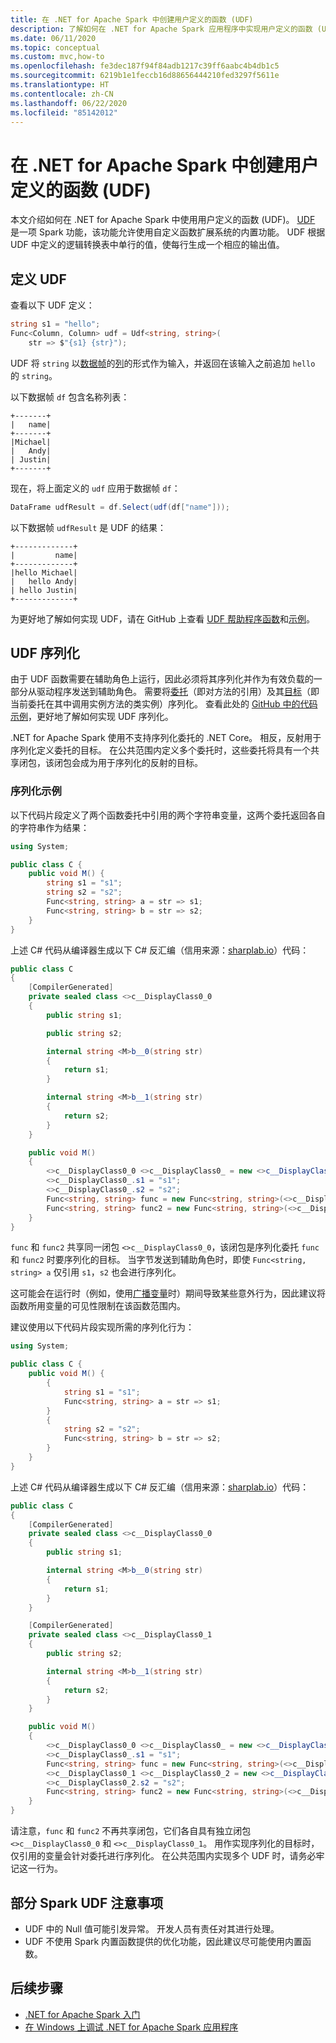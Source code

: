 ```yaml
---
title: 在 .NET for Apache Spark 中创建用户定义的函数 (UDF)
description: 了解如何在 .NET for Apache Spark 应用程序中实现用户定义的函数 (UDF)。
ms.date: 06/11/2020
ms.topic: conceptual
ms.custom: mvc,how-to
ms.openlocfilehash: fe3dec187f94f84adb1217c39ff6aabc4b4db1c5
ms.sourcegitcommit: 6219b1e1feccb16d88656444210fed3297f5611e
ms.translationtype: HT
ms.contentlocale: zh-CN
ms.lasthandoff: 06/22/2020
ms.locfileid: "85142012"
---
```

# <a name="create-user-defined-functions-udf-in-net-for-apache-spark"></a>在 .NET for Apache Spark 中创建用户定义的函数 (UDF)

本文介绍如何在 .NET for Apache Spark 中使用用户定义的函数 (UDF)。 [UDF](https://spark.apache.org/docs/latest/api/java/org/apache/spark/sql/expressions/UserDefinedFunction.html) 是一项 Spark 功能，该功能允许使用自定义函数扩展系统的内置功能。 UDF 根据 UDF 中定义的逻辑转换表中单行的值，使每行生成一个相应的输出值。

## <a name="define-udfs"></a>定义 UDF

查看以下 UDF 定义：

```csharp
string s1 = "hello";
Func<Column, Column> udf = Udf<string, string>(
    str => $"{s1} {str}");
```

UDF 将 `string` 以[数据帧](https://github.com/dotnet/spark/blob/master/src/csharp/Microsoft.Spark/Sql/DataFrame.cs#L24)的[列](https://github.com/dotnet/spark/blob/master/src/csharp/Microsoft.Spark/Sql/Column.cs#L14)的形式作为输入，并返回在该输入之前追加 `hello` 的 `string`。

以下数据帧 `df` 包含名称列表：

```text
+-------+
|   name|
+-------+
|Michael|
|   Andy|
| Justin|
+-------+
```

现在，将上面定义的 `udf` 应用于数据帧 `df`：

```csharp
DataFrame udfResult = df.Select(udf(df["name"]));
```

以下数据帧 `udfResult` 是 UDF 的结果：

```text
+-------------+
|         name|
+-------------+
|hello Michael|
|   hello Andy|
| hello Justin|
+-------------+
```

为更好地了解如何实现 UDF，请在 GitHub 上查看 [UDF 帮助程序函数](https://github.com/dotnet/spark/blob/master/src/csharp/Microsoft.Spark/Sql/Functions.cs#L3616)和[示例](https://github.com/dotnet/spark/blob/master/src/csharp/Microsoft.Spark.E2ETest/UdfTests/UdfSimpleTypesTests.cs#L49)。

## <a name="udf-serialization"></a>UDF 序列化

由于 UDF 函数需要在辅助角色上运行，因此必须将其序列化并作为有效负载的一部分从驱动程序发送到辅助角色。 需要将[委托](../../csharp/programming-guide/delegates/index.md)（即对方法的引用）及其[目标](xref:System.Delegate.Target%2A)（即当前委托在其中调用实例方法的类实例）序列化。 查看此处的 [GitHub 中的代码示例](https://github.com/dotnet/spark/blob/master/src/csharp/Microsoft.Spark/Utils/CommandSerDe.cs#L149)，更好地了解如何实现 UDF 序列化。

.NET for Apache Spark 使用不支持序列化委托的 .NET Core。 相反，反射用于序列化定义委托的目标。 在公共范围内定义多个委托时，这些委托将具有一个共享闭包，该闭包会成为用于序列化的反射的目标。

### <a name="serialization-example"></a>序列化示例

以下代码片段定义了两个函数委托中引用的两个字符串变量，这两个委托返回各自的字符串作为结果：

```csharp
using System;

public class C {
    public void M() {
        string s1 = "s1";
        string s2 = "s2";
        Func<string, string> a = str => s1;
        Func<string, string> b = str => s2;
    }
}
```

上述 C# 代码从编译器生成以下 C# 反汇编（信用来源：[sharplab.io](https://sharplab.io)）代码：

```csharp
public class C
{
    [CompilerGenerated]
    private sealed class <>c__DisplayClass0_0
    {
        public string s1;

        public string s2;

        internal string <M>b__0(string str)
        {
            return s1;
        }

        internal string <M>b__1(string str)
        {
            return s2;
        }
    }

    public void M()
    {
        <>c__DisplayClass0_0 <>c__DisplayClass0_ = new <>c__DisplayClass0_0();
        <>c__DisplayClass0_.s1 = "s1";
        <>c__DisplayClass0_.s2 = "s2";
        Func<string, string> func = new Func<string, string>(<>c__DisplayClass0_.<M>b__0);
        Func<string, string> func2 = new Func<string, string>(<>c__DisplayClass0_.<M>b__1);
    }
}
```

`func` 和 `func2` 共享同一闭包 `<>c__DisplayClass0_0`，该闭包是序列化委托 `func` 和 `func2` 时要序列化的目标。 当字节发送到辅助角色时，即使 `Func<string, string> a` 仅引用 `s1`，`s2` 也会进行序列化。

这可能会在运行时（例如，使用[广播变量](broadcast-guide.md)时）期间导致某些意外行为，因此建议将函数所用变量的可见性限制在该函数范围内。

建议使用以下代码片段实现所需的序列化行为：

```csharp
using System;

public class C {
    public void M() {
        {
            string s1 = "s1";
            Func<string, string> a = str => s1;
        }
        {
            string s2 = "s2";
            Func<string, string> b = str => s2;
        }
    }
}
```

上述 C# 代码从编译器生成以下 C# 反汇编（信用来源：[sharplab.io](https://sharplab.io)）代码：

```csharp
public class C
{
    [CompilerGenerated]
    private sealed class <>c__DisplayClass0_0
    {
        public string s1;

        internal string <M>b__0(string str)
        {
            return s1;
        }
    }

    [CompilerGenerated]
    private sealed class <>c__DisplayClass0_1
    {
        public string s2;

        internal string <M>b__1(string str)
        {
            return s2;
        }
    }

    public void M()
    {
        <>c__DisplayClass0_0 <>c__DisplayClass0_ = new <>c__DisplayClass0_0();
        <>c__DisplayClass0_.s1 = "s1";
        Func<string, string> func = new Func<string, string>(<>c__DisplayClass0_.<M>b__0);
        <>c__DisplayClass0_1 <>c__DisplayClass0_2 = new <>c__DisplayClass0_1();
        <>c__DisplayClass0_2.s2 = "s2";
        Func<string, string> func2 = new Func<string, string>(<>c__DisplayClass0_2.<M>b__1);
    }
}
```

请注意，`func` 和 `func2` 不再共享闭包，它们各自具有独立闭包 `<>c__DisplayClass0_0` 和 `<>c__DisplayClass0_1`。 用作实现序列化的目标时，仅引用的变量会针对委托进行序列化。 在公共范围内实现多个 UDF 时，请务必牢记这一行为。

## <a name="some-spark-udf-caveats"></a>部分 Spark UDF 注意事项

* UDF 中的 Null 值可能引发异常。 开发人员有责任对其进行处理。
* UDF 不使用 Spark 内置函数提供的优化功能，因此建议尽可能使用内置函数。

## <a name="next-steps"></a>后续步骤

* [.NET for Apache Spark 入门](../tutorials/get-started.md)
* [在 Windows 上调试 .NET for Apache Spark 应用程序](debug.md)
